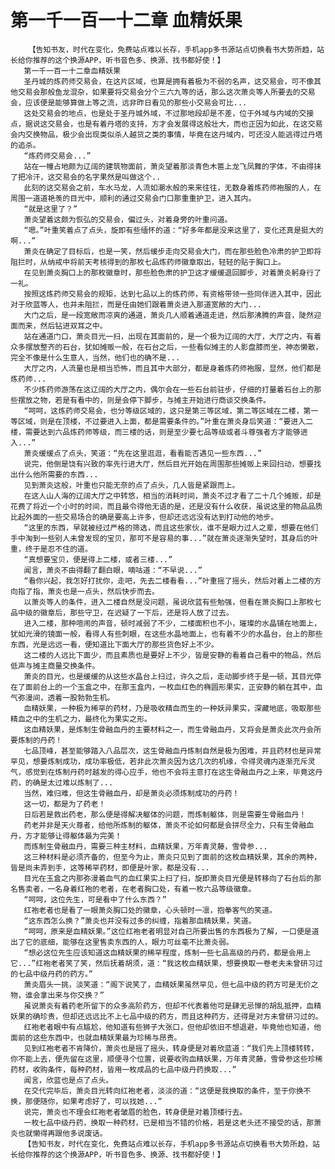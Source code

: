 # 第一千一百一十二章 血精妖果
        【告知书友，时代在变化，免费站点难以长存，手机app多书源站点切换看书大势所趋，站长给你推荐的这个换源APP，听书音色多、换源、找书都好使！】
       第一千一百一十二章血精妖果
       圣丹城的炼药师交易会，在这片区域，也算是拥有着极为不弱的名声，这交易会，可不像其他交易会那般鱼龙混杂，如果要将交易会分个三六九等的话，那么这次萧炎等人所要去的交易会，应该便是能够算做上等之流，远非昨日看见的那些小交易会可比...
       这处交易会的地点，也是处于圣丹城外域，不过那地段却是不差，位于外域与内域的交接点，据说这交易会，也是有着丹塔的支持，方才会发展得这般壮大，而也正因为如此，在这交易会内交换物品，极少会出现类似杀人越货之类的事情，毕竟在这丹域内，可还没人能逃得过丹塔的追杀。
       “炼药师交易会...”
       站在一幢占地颇为辽阔的建筑物面前，萧炎望着那淡青色木匾上龙飞凤舞的字体，不由得抹了把冷汗，这交易会的名字果然是叫做这个..
       此刻的这交易会之前，车水马龙，人流如潮水般的来来往往，无数身着炼药师袍服的人，在周围一道道艳羡的目光中，顺利的通过交易会门口那重重护卫，进入其内。
       “就是这里了？”
       萧炎望着这颇为恢弘的交易会，偏过头，对着身旁的叶重问道。
       “嗯。”叶重笑着点了点头，旋即有些缅怀的道：“好多年都是没来这里了，变化还真是挺大的啊...”
       萧炎在确定了目标后，也是一笑，然后缓步走向交易会大门，而在那些脸色冷肃的护卫即将阻拦时，从纳戒中将前天考核得到的那枚七品炼药师徽章取出，轻轻的贴于胸口上。
       在见到萧炎胸口上的那枚徽章时，那些脸色肃的护卫这才缓缓退回脚步，对着萧炎躬身行了一礼。
       按照这炼药师交易会的规矩，达到七品以上的炼药师，有资格带领一些同伴进入其中，因此对于欣蓝等人，也并未阻拦，而是任由她们跟着萧炎进入那道宽敞的大门...
       大门之后，是一段宽敞而凉爽的通道，萧炎几人顺着通道走进，然后那沸腾的声音，陡然迎面而来，然后钻进双耳之中。
       站在通道门口，萧炎目光一扫，出现在其面前的，是一个极为辽阔的大厅，大厅之内，有着众多摆放整齐的石台，犹如摊贩一般，在石台之后，一些看似摊主的人影盘膝而坐，神态懒散，完全不像是什么生意人，当然，他们也的确不是...
       大厅之内，人流量也是相当恐怖，而且其中大部分，都是身着炼药师袍服，显然，他们都是炼药师...
       不少炼药师游荡在这辽阔的大厅之内，偶尔会在一些石台前驻步，仔细的打量着石台上的那些摆放之物，若是有看中的，则是会停下脚步，与摊主开始进行商谈交换条件。
       “呵呵，这炼药师交易会，也分等级区域的，这只是第三等区域，第二等区域在二楼，第一等区域，则是在顶楼，不过要进入上面，都是需要条件的。”叶重在萧炎身后笑道：“要进入二楼，需要达到六品炼药师等级，而三楼的话，则是至少要七品等级或者斗尊强者方才能够进入...”
       萧炎缓缓点了点头，笑道：“先在这里逛逛，看看能否遇见一些东西...”
       说完，他倒是饶有兴致的率先行进大厅，然后目光开始在周围那些摊贩上来回扫动，想要找出什么他所需要的东西...
       见到萧炎这般，叶重也只能无奈的点了点头，几人皆是紧跟而上。
       在这人山人海的辽阔大厅之中转悠，相当的消耗时间，萧炎不过才看了二十几个摊贩，却是花费了将近一个小时的时间，而且最令得他无语的是，还是没有什么收获，虽说这里的物品品质比起外面的一些交易场合的确是要高上许多，但却还远远没有达到打动他的地步。
       “这里的东西，早就被经过严格的筛选，而且这些家伙，谁不是眼力过人之辈，想要在他们手中淘到一些别人未曾发现的宝贝，那可不是容易的事...”就在萧炎逐渐失望时，其身后的叶重，终于是忍不住的道。
       “真想要宝贝，便是得上二楼，或者三楼...”
       闻言，萧炎不由得翻了翻白眼，嘀咕道：“不早说...”
       “看你兴起，我怎好打扰你，走吧，先去二楼看看...”叶重摇了摇头，然后对着上二楼的方向指了指，萧炎也是一点头，然后快步而去。
       以萧炎等人的条件，进入二楼自然是没问题，虽说欣蓝有些勉强，但看在萧炎胸口上那枚七品中级的徽章后，那些守卫，在迟疑了一下后，还是将人放了过去。
       进入二楼，那种喧闹的声音，顿时减弱了不少，二楼面积也不小，璀璨的水晶铺在地面上，犹如光滑的镜面一般，看得人有些刺眼，在这些水晶地面上，也有着不少的水晶台，台上的那些东西，光是远远一看，便知道比下面大厅的那些货色好上不少。
       这二楼的人远比下面少，而且素质也是要好上不少，皆是安静的看着自己看中的物品，然后低声与摊主商量交换条件。
       萧炎的目光，也是缓缓的从这些水晶台上扫过，许久之后，走动脚步终于是一顿，其目光停在了面前台上的一个玉盒之中，在那玉盒内，一枚血红色的椭圆形果实，正安静的躺在其中，血气弥漫间，透着一股勃勃生机。
       血精妖果，一种极为稀罕的药材，乃是吸收精血而生的一种妖异果实，深藏地底，吸取那些精血之中的生机之力，最终化为果实之形。
       这血精妖果，是炼制生骨融血丹的主要材料之一，而生骨融血丹，又将会是萧炎此次丹会所要炼制的丹药！
       七品顶峰，甚至能够踏入八品层次，这生骨融血丹炼制自然是极为困难，并且药材也是异常罕见，想要炼制成功，成功率极低，若非此次萧炎因为这几次的机缘，令得灵魂内逐渐充斥灵气，感觉到在炼制丹药时越发的得心应手，他也不会将主意打在这生骨融血丹之上来，毕竟这丹药，的确是太过难以炼制了...
       当然，难归难，但这生骨融血丹，却是萧炎必须炼制成功的丹药！
       这一切，都是为了药老！
       日后若是救出药老，那么便是得解决躯体的问题，而炼制躯体，则是需要生骨融血丹！
       药老并非是天火尊者，给他所炼制的躯体，萧炎不论如何都是会拼尽全力，只有生骨融血丹，方才能够让得躯体最为完美！
       而炼制生骨融血丹，需要三种主材料，血精妖果，万年青灵藤，雪骨参...
       这三种材料是必须齐备的，但至今为止，萧炎只见到了面前的这枚血精妖果，其余的两种，皆是尚未弄到手，这等稀罕药材，即便是叶家，都是没有...
       目光在玉盒之内那弥漫着血气的血红果实上扫了扫，旋即萧炎目光便是转移向了石台后的那名售卖者，一名身着红袍的老者，在老者胸口处，有着一枚六品等级徽章。
       “呵呵，这位先生，可是看中了什么东西？”
       红袍老者也是看了一眼萧炎胸口处的徽章，心头顿时一凛，抱拳客气的笑道。
       “这东西怎么换？”萧炎也并没有过多的纠缠，指着那血精妖果，笑道。
       “呵呵，原来是血精妖果。”这位红袍老者明显对自己所要出售的东西极为了解，一口便是道出了它的底细，能够在这里售卖东西的人，眼力可丝毫不比萧炎弱。
       “想必这位先生应该知道这血精妖果的稀罕程度，炼制一些七品高级的丹药，都是会用上它...”红袍老者笑了笑，然后抚着胡须，道：“我这枚血精妖果，想要换取一卷老夫未曾研习过的七品中级丹药的药方。”
       萧炎眉头一挑，淡笑道：“阁下说笑了，血精妖果虽然罕见，但七品中级的药方可是无价之物，谁会拿出来与你交换？”
       虽说萧炎有着药老所留下的众多高阶药方，但却不代表着他可是肆无忌惮的胡乱抵押，血精妖果的确珍贵，但却还远远比不上七品中级的药方，而且这种药方，还得是对方未曾研习过的。
       红袍老者眼中有点尴尬，他知道有些狮子大张口，但他却依旧不想退避，毕竟他也知道，他面前的这些东西中，也就血精妖果最为珍稀与昂贵。
       见到红袍老者不肯降价，萧炎也是摇了摇头，转身便是对着欣蓝道：“我们先上顶楼转转，你不能上去，便先留在这里，顺便寻个位置，说要收购血精妖果，万年青灵藤，雪骨参这些珍稀药材，收购条件，每种药材，皆用一枚成品的七品中级丹药换取...”
       闻言，欣蓝也是点了点头。
       在交代完毕后，萧炎目光转向红袍老者，淡淡的道：“这便是我换取的条件，至于你换不换，那便随你，如果考虑好了，可以找她...”
       说完，萧炎也不理会红袍老者皱眉的脸色，转身便是对着顶楼行去。
       一枚七品中级丹药，换取一种药材，已是相当不错的价格，若是这老头还不接受的话，那萧炎也就懒得再跟他多说废话。
       【告知书友，时代在变化，免费站点难以长存，手机app多书源站点切换看书大势所趋，站长给你推荐的这个换源APP，听书音色多、换源、找书都好使！】